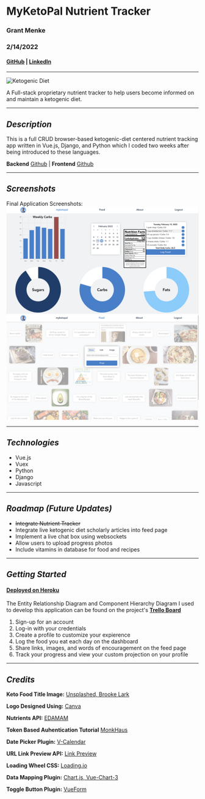 # **MyKetoPal Nutrient Tracker**

### Grant Menke

### 2/14/2022

#### [GitHub](https://github.com/gmenke54) | [LinkedIn](https://www.linkedin.com/in/grant-menke-b81490223/)

---

![**Ketogenic Diet**](https://images.unsplash.com/photo-1490645935967-10de6ba17061?ixlib=rb-1.2.1&ixid=MnwxMjA3fDB8MHxwaG90by1wYWdlfHx8fGVufDB8fHx8&auto=format&fit=crop&w=1453&q=80)

A Full-stack proprietary nutrient tracker to help users become informed on and maintain a ketogenic diet.

---

## **_Description_**

This is a full CRUD browser-based ketogenic-diet centered nutrient tracking app written in Vue.js, Django, and Python which I coded two weeks after being introduced to these languages.

**Backend** [Github](https://github.com/gmenke54/My_Keto_Pal) |
**Frontend** [Github](https://github.com/gmenke54/My_Keto_Pal_Front_End)

---

## **_Screenshots_**

Final Application Screenshots:
![**dashboard**](resources/dashboard.png)
![**feed**](resources/feed.png)

---

## **_Technologies_**

- Vue.js
- Vuex
- Python
- Django
- Javascript

---

## **_Roadmap (Future Updates)_**

- ~~Integrate Nutrient Tracker~~
- Integrate live ketogenic diet scholarly articles into feed page
- Implement a live chat box using websockets
- Allow users to upload progress photos
- Include vitamins in database for food and recipes

---

## **_Getting Started_**

#### [Deployed on Heroku](myketopal.surge.sh/)

The Entity Relationship Diagram and Component Hierarchy Diagram I used to develop this application can be found on the project's **[Trello Board](https://trello.com/b/9IyxbjNg/keto-build)**

1. Sign-up for an account
2. Log-in with your credentials
3. Create a profile to customize your expierence
4. Log the food you eat each day on the dashboard
5. Share links, images, and words of encouragement on the feed page
6. Track your progress and view your custom projection on your profile

---

## **_Credits_**

**Keto Food Title Image:** [Unsplashed, Brooke Lark](https://unsplash.com/photos/jUPOXXRNdcA)

**Logo Designed Using:** [Canva](https://www.canva.com/)

**Nutrients API:** [EDAMAM](https://developer.edamam.com/edamam-docs-nutrition-api)

**Token Based Auhentication Tutorial** [MonkHaus](https://www.youtube.com/watch?v=LXV4wn8scvM&t=2884s)

**Date Picker Plugin:** [V-Calendar](https://vcalendar.io/)

**URL Link Preview API:** [Link Preview](https://www.linkpreview.net/)

**Loading Wheel CSS:** [Loading.io](https://loading.io/css/)

**Data Mapping Plugin:** [Chart.js, Vue-Chart-3](https://vue-chart-3.netlify.app/)

**Toggle Button Plugin:** [VueForm](https://github.com/vueform/toggle)
